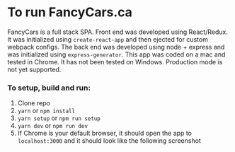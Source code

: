 # To run FancyCars.ca

FancyCars is a full stack SPA. Front end was developed using React/Redux. It was initialized using `create-react-app` and then ejected for custom webpack configs. The back end was developed using node + express and was initialized using `express-generator`. This app was coded on a mac and tested in Chrome. It has not been tested on Windows. Production mode is not yet supported.

### To setup, build and run:

1.  Clone repo
2.  `yarn` or `npm install`
3.  `yarn setup` or `npm run setup`
4.  `yarn dev` or `npm run dev`
5.  If Chrome is your default browser, it should open the app to `localhost:3000` and it should look like the following screenshot
